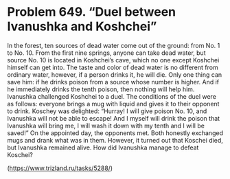 # Problem 649. “Duel between Ivanushka and Koshchei”

In the forest, ten sources of dead water come out of the ground: from No. 1 to No. 10. From the first nine springs, anyone can take dead water, but source No. 10 is located in Koshchei’s cave, which no one except Koshchei himself can get into. The taste and color of dead water is no different from ordinary water, however, if a person drinks it, he will die. Only one thing can save him: if he drinks poison from a source whose number is higher. And if he immediately drinks the tenth poison, then nothing will help him. Ivanushka challenged Koshchei to a duel. The conditions of the duel were as follows: everyone brings a mug with liquid and gives it to their opponent to drink. Koschey was delighted: “Hurray! I will give poison No. 10, and Ivanushka will not be able to escape! And I myself will drink the poison that Ivanushka will bring me, I will wash it down with my tenth and I will be saved!” On the appointed day, the opponents met. Both honestly exchanged mugs and drank what was in them. However, it turned out that Koschei died, but Ivanushka remained alive. How did Ivanushka manage to defeat Koschei?

(https://www.trizland.ru/tasks/5288/)